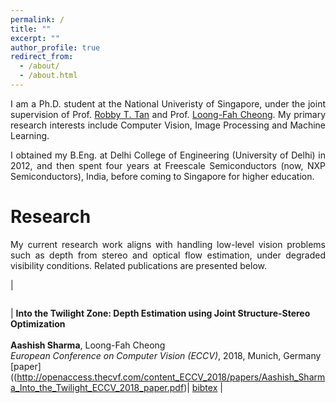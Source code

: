 ```yaml
---
permalink: /
title: ""
excerpt: ""
author_profile: true
redirect_from: 
  - /about/
  - /about.html
---
```


<p style='text-align: justify;'> I am a Ph.D. student at the National Univeristy of Singapore, under the joint supervision of Prof. <a href="http://tanrobby.github.io/">Robby T. Tan</a> and Prof. <a href="https://www.ece.nus.edu.sg/stfpage/eleclf/">Loong-Fah Cheong</a>. My primary research interests include Computer Vision, Image Processing and Machine Learning.  </p>

<p style='text-align: justify;'> I obtained my B.Eng. at Delhi College of Engineering (University of Delhi) in 2012, and then spent four years at Freescale Semiconductors (now, NXP Semiconductors), India, before coming to Singapore for higher education. </p>



Research
======
<p style='text-align: justify;'> My current research work aligns with handling low-level vision problems such as depth from stereo and optical flow estimation, under degraded visibility conditions. Related publications are presented below. </p>

| <figure style="width: 120px"> <img src="{{ site.url }}{{ site.baseurl }}/images/humanioc.png" alt=""> </figure> | **Into the Twilight Zone: Depth Estimation using Joint Structure-Stereo Optimization**<br/><br/><strong>Aashish Sharma</strong>, Loong-Fah Cheong <br/><em>European Conference on Computer Vision (ECCV)</em>, 2018, Munich, Germany<br/>[paper]((http://openaccess.thecvf.com/content_ECCV_2018/papers/Aashish_Sharma_Into_the_Twilight_ECCV_2018_paper.pdf)| [bibtex](docs/ECCV2018_Paper_Bibtex.txt) |






